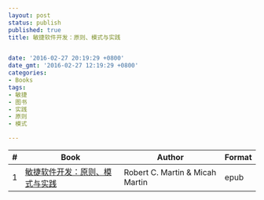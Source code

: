 ```yaml
---
layout: post
status: publish
published: true
title: 敏捷软件开发：原则、模式与实践


date: '2016-02-27 20:19:29 +0800'
date_gmt: '2016-02-27 12:19:29 +0800'
categories:
- Books
tags:
- 敏捷
- 图书
- 实践
- 原则
- 模式

---
```


  #|Book                                                     |Author |Format 
---|---------------------------------------------------------|-------|------
  1|[敏捷软件开发：原则、模式与实践](https://jp1lib.org/book/17877992/ad197f)|Robert C. Martin & Micah Martin |epub
